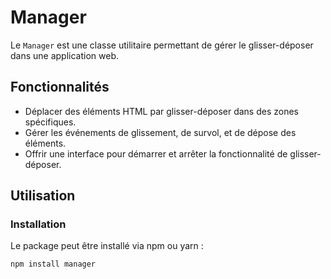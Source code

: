 # Manager

Le `Manager` est une classe utilitaire permettant de gérer le glisser-déposer dans une application web.

## Fonctionnalités

- Déplacer des éléments HTML par glisser-déposer dans des zones spécifiques.
- Gérer les événements de glissement, de survol, et de dépose des éléments.
- Offrir une interface pour démarrer et arrêter la fonctionnalité de glisser-déposer.

## Utilisation

### Installation

Le package peut être installé via npm ou yarn :

```bash
npm install manager
